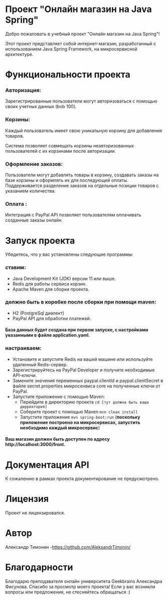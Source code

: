 # Проект "Онлайн магазин на Java Spring"

Добро пожаловать в учебный проект "Онлайн магазин на Java Spring"! 

Этот проект представляет собой интернет-магазин, 
разработанный с использованием Java Spring Framework, 
на микросервисной архитектуре.

# Функциональности проекта

### Авторизация:

Зарегистрированные пользователи могут авторизоваться с помощью своих учетных данных (bob 100).

### Корзины:

Каждый пользователь имеет свою уникальную корзину для добавления товаров.

Система позволяет совмещать корзины неавторизованных пользователей с их корзинами после авторизации.

### Оформление заказов:

Пользователи могут добавлять товары в корзину, создавать заказы на базе корзины и оформлять их для последующей оплаты.
Поддерживается разделение заказов на отдельные позиции товаров с указанием количества.

### Оплата :

Интеграция с PayPal API позволяет пользователям оплачивать созданные заказы онлайн.

# Запуск проекта

Убедитесь, что у вас установлены следующие программы:

### ставим:

+ Java Development Kit (JDK) версии 11 или выше.
+ Redis для работы сервиса корзин.
+ Apache Maven для сборки проекта.


### должно быть в коробке после сборки при помощи maven:

+ H2 (PostgreSql диалект) 
+ PayPal API для обработки платежей.

#### База данных будет создана при первом запуске, с настройками указанными в файле application.yaml.

### настраиваем:

+ Установите и запустите Redis на вашей машине или используйте удаленный Redis-сервер.
+ Зарегистрируйтесь на PayPal Developer и получите необходимые API-ключи.
+ Замените значения переменных paypal.clientId и paypal.clientSecret в файле secret.properties микросенвиса core на полученные ключи от PayPal.
+ Запустите приложение с помощью Maven:
  + Перейдите в директорию проекта `cd [тут должна быть ваша дирректория]`
  + Соберите проект с помощью Maven `mvn clean install`
  + Запустите приложение `mvn spring-boot:run` (**поскольку приложение построено на микросервисах, запустить необходимо каждый микросервис**)
    
#### Ваш магазин должен быть доступен по адресу http://localhost:3000/front.

# Документация API

К сожалению в рамках проекта документирование не предусмотрено.

# Лицензия

Проект не лицензировался.

# Автор

Александр Тимонин -https://github.com/AleksandrTimonin/

# Благодарности

Благодарю преподавателя онлайн университета Geekbrains Александра Фисунова.
Спасибо за просмотр моего проекта! 
Если у вас возникли вопросы или предложения, не стесняйтесь обращаться :)

